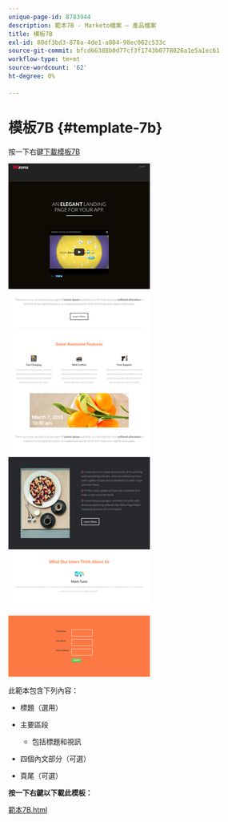 ```yaml
---
unique-page-id: 8783944
description: 範本7B - Marketo檔案 — 產品檔案
title: 模板7B
exl-id: 80df3bd3-878a-4de1-a804-98ec062c533c
source-git-commit: bfcd66388b0d77cf3f1743b0778026a1e5a1ec61
workflow-type: tm+mt
source-wordcount: '62'
ht-degree: 0%

---
```


# 模板7B {#template-7b}

按一下右鍵[下載模板7B](https://experienceleague.adobe.com/landing/marketo/lp-templates/template-7b.html)

![](assets/image2015-7-29-15-3a13-3a3.png)

此範本包含下列內容：

* 標題（選用）
* 主要區段

   * 包括標題和視訊

* 四個內文部分（可選）
* 頁尾（可選）

**按一下右鍵以下載此模板：**

[範本7B.html](https://experienceleague.adobe.com/landing/marketo/lp-templates/template-7b.html)
